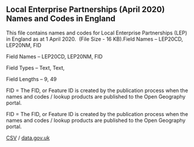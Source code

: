 ## Local Enterprise Partnerships (April 2020) Names and Codes in England

This file contains names and codes for Local Enterprise Partnerships (LEP) in England as at 1 April 2020.  (File Size - 16 KB).Field Names – LEP20CD, LEP20NM, FID

Field Names – LEP20CD, LEP20NM, FID

Field Types – Text, Text, 

Field Lengths – 9, 49

FID = The FID, or Feature ID is created by
the publication process when the names and codes / lookup products are
published to the Open Geography portal. 

FID = The FID, or Feature ID is created by
the publication process when the names and codes / lookup products are
published to the Open Geography portal. 

[CSV](csv/279.csv) / [data.gov.uk](https://data.gov.uk/dataset/797169ee-d4ea-436c-b327-a75a43032ce9/local-enterprise-partnerships-april-2020-names-and-codes-in-england)

